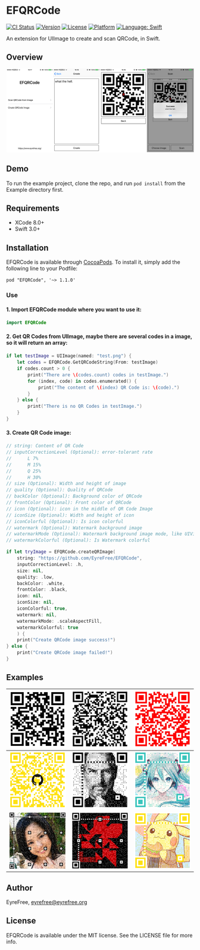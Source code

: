 # EFQRCode

[![CI Status](http://img.shields.io/travis/EyreFree/EFQRCode.svg?style=flat)](https://travis-ci.org/EyreFree/EFQRCode)
[![Version](https://img.shields.io/cocoapods/v/EFQRCode.svg?style=flat)](http://cocoapods.org/pods/EFQRCode)
[![License](https://img.shields.io/cocoapods/l/EFQRCode.svg?style=flat)](http://cocoapods.org/pods/EFQRCode)
[![Platform](https://img.shields.io/cocoapods/p/EFQRCode.svg?style=flat)](http://cocoapods.org/pods/EFQRCode)
[![Language: Swift](https://img.shields.io/badge/language-swift-orange.svg)](https://travis-ci.org/EyreFree/EFQRCode)

An extension for UIImage to create and scan QRCode, in Swift.

## Overview

![](assets/screenshot.png)

## Demo

To run the example project, clone the repo, and run `pod install` from the Example directory first.

## Requirements

- XCode 8.0+
- Swift 3.0+

## Installation

EFQRCode is available through [CocoaPods](http://cocoapods.org). To install
it, simply add the following line to your Podfile:

```
pod "EFQRCode", '~> 1.1.0'
```

### Use

#### 1. Import EFQRCode module where you want to use it:

```swift
import EFQRCode
```

#### 2. Get QR Codes from UIImage, maybe there are several codes in a image, so it will return an array:

```swift
if let testImage = UIImage(named: "test.png") {
	let codes = EFQRCode.GetQRCodeString(From: testImage)
	if codes.count > 0 {
		print("There are \(codes.count) codes in testImage.")
		for (index, code) in codes.enumerated() {
			print("The content of \(index) QR Code is: \(code).")
		}
	} else {
		print("There is no QR Codes in testImage.")
	}
}
```

#### 3. Create QR Code image:

```swift
// string: Content of QR Code
// inputCorrectionLevel (Optional): error-tolerant rate
// 		L 7%
// 		M 15%
// 		Q 25%
// 		H 30%
// size (Optional): Width and height of image
// quality (Optional): Quality of QRCode
// backColor (Optional): Background color of QRCode
// frontColor (Optional): Front color of QRCode
// icon (Optional): icon in the middle of QR Code Image
// iconSize (Optional): Width and height of icon
// iconColorful (Optional): Is icon colorful
// watermark (Optional): Watermark background image
// watermarkMode (Optional): Watermark background image mode, like UIViewContentMode
// watermarkColorful (Optional): Is Watermark colorful
```

```swift
if let tryImage = EFQRCode.createQRImage(
    string: "https://github.com/EyreFree/EFQRCode",
    inputCorrectionLevel: .h,
    size: nil,
    quality: .low,
    backColor: .white,
    frontColor: .black,
    icon: nil,
    iconSize: nil,
    iconColorful: true,
    watermark: nil,
    watermarkMode: .scaleAspectFill,
    watermarkColorful: true
    ) {
    print("Create QRCode image success!")
} else {
    print("Create QRCode image failed!")
}
```

## Examples

![](assets/QRCode1.jpg)|![](assets/QRCode2.jpg)|![](assets/QRCode4.jpg)  
:---------------------:|:---------------------:|:----------------------:
![](assets/QRCode5.jpg)|![](assets/QRCode7.jpg)|![](assets/QRCode8.jpg)  
![](assets/QRCode9.jpg)|![](assets/QRCode10.jpg)|![](assets/QRCode11.jpg)  

## Author

EyreFree, eyrefree@eyrefree.org

## License

EFQRCode is available under the MIT license. See the LICENSE file for more info.
